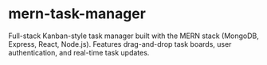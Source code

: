 # mern-task-manager
Full-stack Kanban-style task manager built with the MERN stack (MongoDB, Express, React, Node.js). Features drag-and-drop task boards, user authentication, and real-time task updates.
